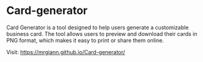 # Card-generator

Card Generator is a tool designed to help users generate a customizable business card. The tool allows users to preview and download their cards in PNG format, which makes it easy to print or share them online.

Visit: https://mrgiann.github.io/Card-generator/
